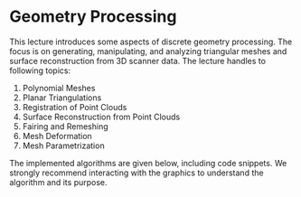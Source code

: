 # Geometry Processing
This lecture introduces some aspects of discrete geometry processing. The focus is on generating, manipulating, and analyzing 
triangular meshes and surface reconstruction from 3D scanner data. The lecture handles to following topics:

1. Polynomial Meshes
2. Planar Triangulations
3. Registration of Point Clouds
4. Surface Reconstruction from Point Clouds
5. Fairing and Remeshing
6. Mesh Deformation
7. Mesh Parametrization

The implemented algorithms are given below, including code snippets. We strongly 
recommend interacting with the graphics to understand the algorithm and its purpose.
